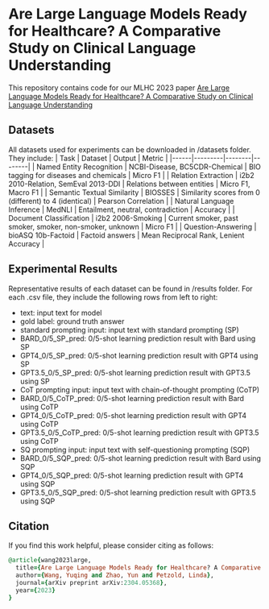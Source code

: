 # Are Large Language Models Ready for Healthcare? A Comparative Study on Clinical Language Understanding
This repository contains code for our MLHC 2023 paper [Are Large Language Models Ready for Healthcare? A Comparative Study on Clinical Language Understanding](https://arxiv.org/abs/2304.05368)

## Datasets
All datasets used for experiments can be downloaded in /datasets folder. They include:
| Task | Dataset | Output | Metric |
|------|---------|--------|--------|
| Named Entity Recognition | NCBI-Disease, BC5CDR-Chemical | BIO tagging for diseases and chemicals | Micro F1 |
| Relation Extraction | i2b2 2010-Relation, SemEval 2013-DDI | Relations between entities | Micro F1, Macro F1 |
| Semantic Textual Similarity | BIOSSES | Similarity scores from 0 (different) to 4 (identical) | Pearson Correlation |
| Natural Language Inference | MedNLI | Entailment, neutral, contradiction | Accuracy |
| Document Classification | i2b2 2006-Smoking | Current smoker, past smoker, smoker, non-smoker, unknown | Micro F1 |
| Question-Answering | bioASQ 10b-Factoid | Factoid answers | Mean Reciprocal Rank, Lenient Accuracy |

## Experimental Results
Representative results of each dataset can be found in /results folder. 
For each .csv file, they include the following rows from left to right:
- text: input text for model
- gold label: ground truth answer
- standard prompting input: input text with standard prompting (SP)
- BARD_0/5_SP_pred: 0/5-shot learning prediction result with Bard using SP
- GPT4_0/5_SP_pred: 0/5-shot learning prediction result with GPT4 using SP
- GPT3.5_0/5_SP_pred: 0/5-shot learning prediction result with GPT3.5 using SP
- CoT prompting input: input text with chain-of-thought prompting (CoTP)
- BARD_0/5_CoTP_pred: 0/5-shot learning prediction result with Bard using CoTP
- GPT4_0/5_CoTP_pred: 0/5-shot learning prediction result with GPT4 using CoTP
- GPT3.5_0/5_CoTP_pred: 0/5-shot learning prediction result with GPT3.5 using CoTP
- SQ prompting input: input text with self-questioning prompting (SQP)
- BARD_0/5_SQP_pred: 0/5-shot learning prediction result with Bard using SQP
- GPT4_0/5_SQP_pred: 0/5-shot learning prediction result with GPT4 using SQP
- GPT3.5_0/5_SQP_pred: 0/5-shot learning prediction result with GPT3.5 using SQP

## Citation
If you find this work helpful, please consider citing as follows:  

```ruby
@article{wang2023large,
  title={Are Large Language Models Ready for Healthcare? A Comparative Study on Clinical Language Understanding},
  author={Wang, Yuqing and Zhao, Yun and Petzold, Linda},
  journal={arXiv preprint arXiv:2304.05368},
  year={2023}
}
```
